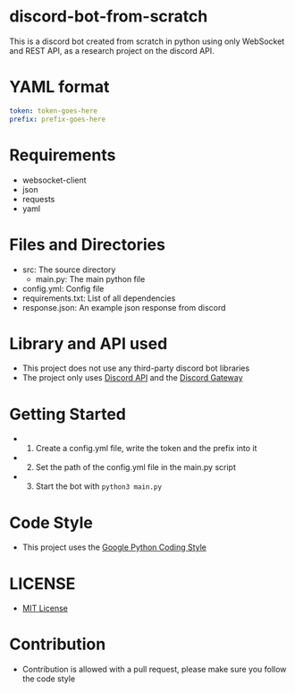 # discord-bot-from-scratch
This is a discord bot created from scratch in python using only WebSocket and REST API, as a research project on the discord API.

# YAML format
```yaml
token: token-goes-here
prefix: prefix-goes-here
```

# Requirements
- websocket-client
- json
- requests
- yaml

# Files and Directories
- src: The source directory
  - main.py: The main python file
- config.yml: Config file
- requirements.txt: List of all dependencies
- response.json: An example json response from discord

# Library and API used
- This project does not use any third-party discord bot libraries
- The project only uses [Discord API](https://discord.com/developers/docs/intro) and the [Discord Gateway](https://discord.com/developers/docs/topics/gateway)

# Getting Started
- 1. Create a config.yml file, write the token and the prefix into it
- 2. Set the path of the config.yml file in the main.py script
- 3. Start the bot with `python3 main.py`

# Code Style
- This project uses the [Google Python Coding Style](https://google.github.io/styleguide/pyguide.html)

# LICENSE
- [MIT License](https://github.com/maxxie114/discord-bot-from-scratch/blob/main/LICENSE)

# Contribution
- Contribution is allowed with a pull request, please make sure you follow the code style
